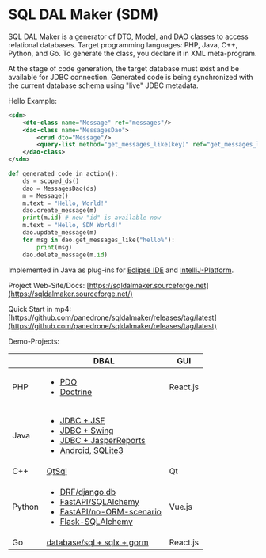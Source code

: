 # SQL DAL Maker (SDM)

SQL DAL Maker is a generator of DTO, Model, and DAO classes to access relational databases. Target
programming languages: PHP, Java, C++, Python, and Go. To generate the class, you declare it in XML meta-program. 

At the stage of code generation, the target database must exist and be available for JDBC connection.
Generated code is being synchronized with the current database schema using "live" JDBC metadata.

Hello Example:


```xml
<sdm>
    <dto-class name="Message" ref="messages"/>
    <dao-class name="MessagesDao">
        <crud dto="Message"/>
        <query-list method="get_messages_like(key)" ref="get_messages_like.sql"/>
    </dao-class>
</sdm>
```

```python
def generated_code_in_action():
    ds = scoped_ds()
    dao = MessagesDao(ds)
    m = Message()
    m.text = "Hello, World!"
    dao.create_message(m)
    print(m.id) # new "id" is available now
    m.text = "Hello, SDM World!"
    dao.update_message(m)
    for msg in dao.get_messages_like("hello%"):
        print(msg)
    dao.delete_message(m.id)
```

Implemented in Java as plug-ins for [Eclipse IDE](http://marketplace.eclipse.org/content/sql-dal-maker) and
[IntelliJ-Platform](http://plugins.jetbrains.com/plugin/7092).

Project Web-Site/Docs: [https://sqldalmaker.sourceforge.net](https://sqldalmaker.sourceforge.net/)

Quick Start in
mp4: [https://github.com/panedrone/sqldalmaker/releases/tag/latest](https://github.com/panedrone/sqldalmaker/releases/tag/latest)

Demo-Projects:

|        | DBAL                                                                                                                                                                                                                                                                                                                                                                                  | GUI      |
|--------|---------------------------------------------------------------------------------------------------------------------------------------------------------------------------------------------------------------------------------------------------------------------------------------------------------------------------------------------------------------------------------------|----------|
| PHP    | <ul><li>[PDO](https://github.com/panedrone/sdm_demo_php_todolist)</li><li>[Doctrine](https://github.com/panedrone/sdm_demo_todolist_php_doctrine)</li></ul>                                                                                                                                                                                                                           | React.js |
| Java   | <ul><li>[JDBC + JSF](https://github.com/panedrone/sdm_demo_jsf_todolist)</li><li>[JDBC + Swing](https://github.com/panedrone/sdm_demo_java_jdbc_swing_thesaurus_sqlite3)</li><li>[JDBC + JasperReports](https://github.com/panedrone/sdm_demo_jasper_reports_northwindEF)</li><li>[Android, SQLite3](https://github.com/panedrone/sdm_demo_android_thesaurus)</li><ul>                |          |
| C++    | [QtSql](https://github.com/panedrone/sdm_demo_qt6_thesaurus)                                                                                                                                                                                                                                                                                                                          | Qt       |
| Python | <ul><li>[DRF/django.db](https://github.com/panedrone/sdm_demo_todolist_django)</li><li>[FastAPI/SQLAlchemy](https://github.com/panedrone/sdm_demo_todolist_fastapi_sqlalchemy)</li><li>[FastAPI/no-ORM-scenario](https://github.com/panedrone/sdm_demo_fastapi_no_orm_scenario)</li><li>[Flask-SQLAlchemy](https://github.com/panedrone/sdm_demo_todolist_flask_sqlalchemy)</li></ul> | Vue.js   |
| Go     | [database/sql + sqlx + gorm](https://github.com/panedrone/sdm_todolist_golang_react_js_spa)                                                                                                                                                                                                                                                                                           | React.js |
